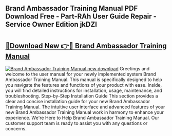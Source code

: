 ## Brand Ambassador Training Manual PDF Download Free - Part-RAh User Guide Repair - Service Owner Edition jkDZl

# <h2><a href="http://bc38870.oget.top/?id=Brand+Ambassador+Training+Manual">🔗Download New 👉🔴 Brand Ambassador Training Manual</a></h2>

[![Brand Ambassador Training Manual new download](https://i.imgur.com/5g1atiW.png)](http://bc38870.oget.top/?id=Brand+Ambassador+Training+Manual)
Greetings and welcome to the user manual for your newly implemented system Brand Ambassador Training Manual. This manual is specifically designed to help you navigate the features and functions of your product with ease. Inside, you will find detailed instructions for installation, usage, maintenance, and troubleshooting. Step-by-Step Installation Guide This section provides a clear and concise installation guide for your new Brand Ambassador Training Manual. The intuitive user interface and advanced features of your new Brand Ambassador Training Manual work in harmony to enhance your experience. We're Here to Help Brand Ambassador Training Manual. Our customer support team is ready to assist you with any questions or concerns.
